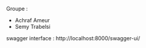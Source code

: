Groupe : 
  - Achraf Ameur
  - Semy Trabelsi

swagger interface : http://localhost:8000/swagger-ui/
